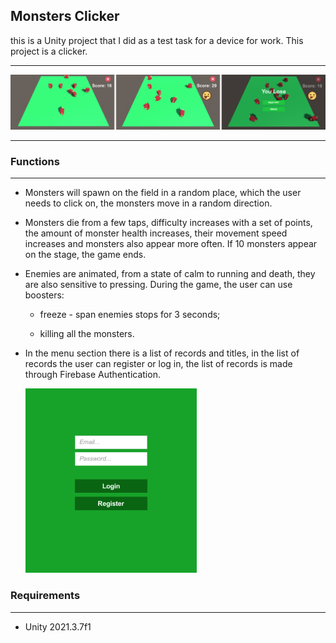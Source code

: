 ## Monsters Clicker

this is a Unity project that I did as a test task for a device for work. This project is a clicker.

____

<img src="https://github.com/PavelLyutikov/MonstersClicker/blob/main/Screenshot/Group%20206.png?raw=true" title="" alt="Group 206.png" data-align="center">

____

### Functions

____

- Monsters will spawn on the field in a random place, which the user needs to click on, the monsters move in a random direction.

- Monsters die from a few taps, difficulty increases with a set of points, the amount of monster health increases, their movement speed increases and monsters also appear more often. If 10 monsters appear on the stage, the game ends.

- Enemies are animated, from a state of calm to running and death, they are also sensitive to pressing. During the game, the user can use boosters:
  
  - freeze - span enemies stops for 3 seconds;
  
  - killing all the monsters.

- In the menu section there is a list of records and titles, in the list of records the user can register or log in, the list of records is made through Firebase Authentication.
  
  <img src="https://github.com/PavelLyutikov/MonstersClicker/blob/main/Screenshot/screen7.png?raw=true" title="" alt="screen7.png" data-align="center">

### Requirements

____

- Unity 2021.3.7f1
